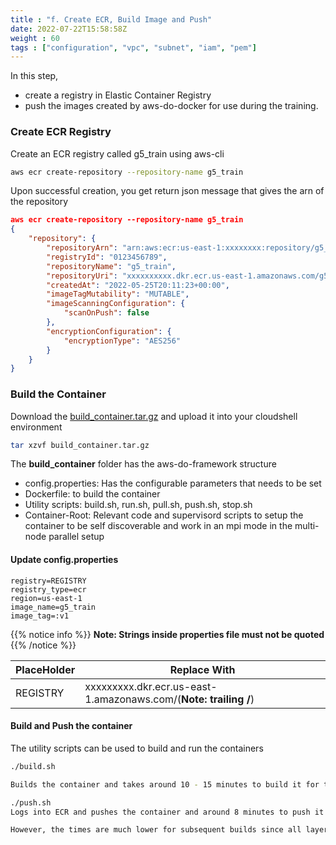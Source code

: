```yaml
---
title : "f. Create ECR, Build Image and Push"
date: 2022-07-22T15:58:58Z
weight : 60
tags : ["configuration", "vpc", "subnet", "iam", "pem"]
---
```


In this step, 
- create a registry in Elastic Container Registry
- push the images created by aws-do-docker for use during the training.

### Create ECR Registry
Create an ECR registry called g5_train using aws-cli

```bash
aws ecr create-repository --repository-name g5_train 
```

Upon successful creation, you get return json message that gives the arn of the repository

```json
aws ecr create-repository --repository-name g5_train 
{
    "repository": {
        "repositoryArn": "arn:aws:ecr:us-east-1:xxxxxxxx:repository/g5_train",
        "registryId": "0123456789",
        "repositoryName": "g5_train",
        "repositoryUri": "xxxxxxxxxx.dkr.ecr.us-east-1.amazonaws.com/g5_train",
        "createdAt": "2022-05-25T20:11:23+00:00",
        "imageTagMutability": "MUTABLE",
        "imageScanningConfiguration": {
            "scanOnPush": false
        },
        "encryptionConfiguration": {
            "encryptionType": "AES256"
        }
    }
}
```

### Build the Container


Download the [build_container.tar.gz](/scripts/batch_mnp/build_container.tar.gz) and upload it into your cloudshell environment

```bash
tar xzvf build_container.tar.gz
```

The **build_container** folder has the aws-do-framework structure
- config.properties: Has the configurable parameters that needs to be set
- Dockerfile: to build the container
- Utility scripts: build.sh, run.sh, pull.sh, push.sh, stop.sh
- Container-Root: Relevant code and supervisord scripts to setup the container to be self discoverable and work in an mpi mode in the multi-node parallel setup

#### Update config.properties
```
registry=REGISTRY
registry_type=ecr
region=us-east-1
image_name=g5_train
image_tag=:v1
```
{{% notice info %}}
**Note: Strings inside properties file must not be quoted**
{{% /notice %}}

| PlaceHolder     	| Replace With                 	|
|-----------------	|------------------------------	|
| REGISTRY       	| xxxxxxxxx.dkr.ecr.us-east-1.amazonaws.com/(**Note: trailing /**) 	|

#### Build and Push the container

The utility scripts can be used to build and run the containers

```bash
./build.sh

Builds the container and takes around 10 - 15 minutes to build it for the first time

./push.sh
Logs into ECR and pushes the container and around 8 minutes to push it for the first time

However, the times are much lower for subsequent builds since all layers need not be rebuilt for any changes
```
